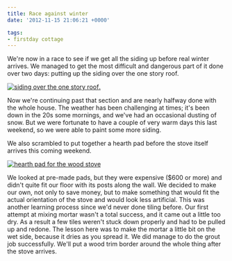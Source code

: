 ```yaml
---
title: Race against winter
date: '2012-11-15 21:06:21 +0000'

tags:
- firstday cottage
---
```


We're now in a race to see if we get all the siding up before real
winter arrives.  We managed to get the most difficult and dangerous
part of it done over two days: putting up the siding over the one story roof.
<!--more-->

[![siding over the one story roof](/gallery/firstday-cottage/IMG_20121106_080355_hu_e59dc9bf60ee9474.jpg).](/gallery/firstday-cottage/IMG_20121106_080355.jpg)

Now we're continuing past that section and are nearly halfway done
with the whole house.  The weather has been challenging at times; it's
been down in the 20s some mornings, and we've had an occasional
dusting of snow.  But we were fortunate to have a couple of very warm
days this last weekend, so we were able to paint some more siding.

We also scrambled to put together a hearth pad
before the stove itself arrives this coming weekend.

[![hearth pad for the wood stove](/gallery/firstday-cottage/IMG_20121114_125654_hu_1ff923c5978f6aed.jpg)](/gallery/firstday-cottage/IMG_20121114_125654.jpg)

We looked at pre-made
pads, but they were expensive ($600 or more) and didn't quite fit our
floor with its posts along the wall.  We decided to make our own, not
only to save money, but to make something that would fit the actual
orientation of the stove and would look less artificial. This was
another learning process since we'd never done tiling before.  Our
first attempt at mixing mortar wasn't a total success, and it came out
a little too dry.  As a result a few tiles weren't stuck down properly
and had to be pulled up and redone.  The lesson here was to make the
mortar a little bit on the wet side, because it dries as you spread
it.  We did manage to do the grout job successfully.  We'll put a wood
trim border around the whole thing after the stove arrives.
